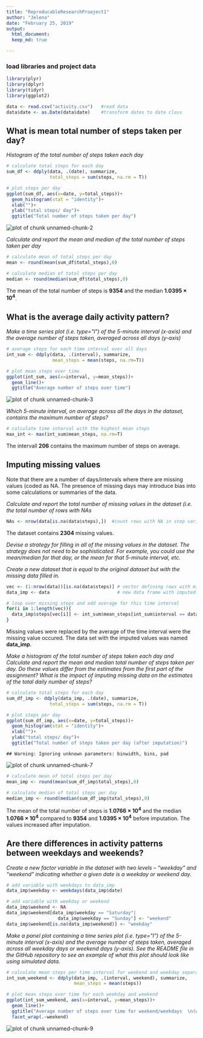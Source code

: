 ```yaml
---
title: "ReproducableResearchProoject1"
author: "Jelena"
date: "February 25, 2019"
output: 
  html_document:
  keep_md: true

---
```






### load libraries and project data

```r
library(plyr)
library(dplyr)
library(tidyr)
library(ggplot2)

data <- read.csv("activity.csv")   #read data
data$date <- as.Date(data$date)    #transform dates to date class
```




## What is mean total number of steps taken per day?

*Histogram of the total number of steps taken each day*


```r
# calculate total steps for each day
sum_df <- ddply(data, .(date), summarize, 
                total_steps = sum(steps, na.rm = T))  

# plot steps per day
ggplot(sum_df, aes(x=date, y=total_steps))+
  geom_histogram(stat = "identity")+
  xlab("")+
  ylab("total steps/ day")+
  ggtitle("Total number of steps taken per day")
```

![plot of chunk unnamed-chunk-2](figure/unnamed-chunk-2-1.png)


*Calculate and report the mean and median of the total number of steps taken per day*

```r
# calculate mean of total steps per day
mean <- round(mean(sum_df$total_steps),0) 

# calculate median of total steps per day
median <- round(median(sum_df$total_steps),0)
```
The mean of the total number of steps is **9354** and the median **1.0395 &times; 10<sup>4</sup>**.



## What is the average daily activity pattern?
*Make a time series plot (i.e. type="l") of the 5-minute interval (x-axis) and the average number of steps taken, averaged across all days (y-axis)*

```r
# average steps for each time interval over all days
int_sum <- ddply(data, .(interval), summarize,
                 mean_steps = mean(steps, na.rm=T))

# plot mean steps over time
ggplot(int_sum, aes(x=interval, y=mean_steps))+
  geom_line()+
  ggtitle("Average number of steps over time")
```

![plot of chunk unnamed-chunk-3](figure/unnamed-chunk-3-1.png)

*Which 5-minute interval, on average across all the days in the dataset, contains the maximum number of steps?*

```r
# calculate time interval with the highest mean steps
max_int <- max(int_sum$mean_steps, na.rm=T) 
```

The intervall **206** contains the maximum number of steps on average. 



## Imputing missing values
Note that there are a number of days/intervals where there are missing values (coded as NA. The presence of missing days may introduce bias into some calculations or summaries of the data.

*Calculate and report the total number of missing values in the dataset (i.e. the total number of rows with NAs*

```r
NAs <- nrow(data[is.na(data$steps),])  #count rows with NA in step variable
```

The dataset contains **2304** missing values.

*Devise a strategy for filling in all of the missing values in the dataset. The strategy does not need to be sophisticated. For example, you could use the mean/median for that day, or the mean for that 5-minute interval, etc.*

*Create a new dataset that is equal to the original dataset but with the missing data filled in.*

```r
vec <- (1:nrow(data))[is.na(data$steps)] # vector defining rows with missing values
data_imp <- data                         # new data frame with imputed values

# loop over missing steps and add average for this time interval
for(i in 1:length(vec)){
  data_imp$steps[vec[i]] <- int_sum$mean_steps[int_sum$interval == data$interval[vec[i]]]
}
```
Missing values were replaced by the average of the time interval were the missing value occured. The data set with the imputed values was named **data_imp**.

*Make a histogram of the total number of steps taken each day and Calculate and report the mean and median total number of steps taken per day. Do these values differ from the estimates from the first part of the assignment? What is the impact of imputing missing data on the estimates of the total daily number of steps?*

```r
# calculate total steps for each day
sum_df_imp <- ddply(data_imp, .(date), summarize, 
                total_steps = sum(steps, na.rm = T))  

# plot steps per day
ggplot(sum_df_imp, aes(x=date, y=total_steps))+
  geom_histogram(stat = "identity")+
  xlab("")+
  ylab("total steps/ day")+
  ggtitle("Total number of steps taken per day (after imputation)")
```

```
## Warning: Ignoring unknown parameters: binwidth, bins, pad
```

![plot of chunk unnamed-chunk-7](figure/unnamed-chunk-7-1.png)

```r
# calculate mean of total steps per day
mean_imp <- round(mean(sum_df_imp$total_steps),0) 

# calculate median of total steps per day
median_imp <- round(median(sum_df_imp$total_steps),0)
```
The mean of the total number of steps is **1.0766 &times; 10<sup>4</sup>** and the median **1.0766 &times; 10<sup>4</sup>** compared to **9354** and  **1.0395 &times; 10<sup>4</sup>** before imputation. The values increased after imputation.

## Are there differences in activity patterns between weekdays and weekends?

*Create a new factor variable in the dataset with two levels – “weekday” and “weekend” indicating whether a given date is a weekday or weekend day.*


```r
# add variable with weekdays to data_imp
data_imp$weekday <- weekdays(data_imp$date)

# add variable with weekday or weekend
data_imp$weekend <- NA
data_imp$weekend[data_imp$weekday == "Saturday"| 
                   data_imp$weekday == "Sunday"] <- "weekend"
data_imp$weekend[is.na(data_imp$weekend)] <- "weekday"
```

*Make a panel plot containing a time series plot (i.e. type="l") of the 5-minute interval (x-axis) and the average number of steps taken, averaged across all weekday days or weekend days (y-axis). See the README file in the GitHub repository to see an example of what this plot should look like using simulated data.*

```r
# calculate mean steps per time interval for weekend and weekday separately
int_sum_weekend <- ddply(data_imp, .(interval, weekend), summarize,
                         mean_steps = mean(steps))

# plot mean steps over time for each weekday and weekend
ggplot(int_sum_weekend, aes(x=interval, y=mean_steps))+
  geom_line()+
  ggtitle("Average number of steps over time for weekend/weekdays  \n(with imputated values)")+
  facet_wrap(.~weekend)
```

![plot of chunk unnamed-chunk-9](figure/unnamed-chunk-9-1.png)

